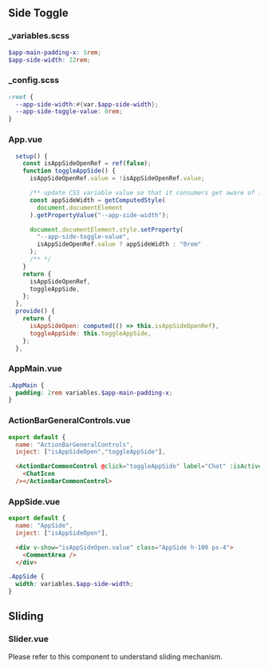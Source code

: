 ## Side Toggle

### _variables.scss

```scss
$app-main-padding-x: 5rem;
$app-side-width: 22rem;
```

### _config.scss

```scss
:root {
  --app-side-width:#{var.$app-side-width};
  --app-side-toggle-value: 0rem;
}
```

### App.vue

```js
  setup() {
    const isAppSideOpenRef = ref(false);
    function toggleAppSide() {
      isAppSideOpenRef.value = !isAppSideOpenRef.value;

      /** update CSS variable value so that it consumers get aware of it. */
      const appSideWidth = getComputedStyle(
        document.documentElement
      ).getPropertyValue("--app-side-width");

      document.documentElement.style.setProperty(
        "--app-side-toggle-value",
        isAppSideOpenRef.value ? appSideWidth : "0rem"
      );
      /** */
    }
    return {
      isAppSideOpenRef,
      toggleAppSide,
    };
  },
  provide() {
    return {
      isAppSideOpen: computed(() => this.isAppSideOpenRef),
      toggleAppSide: this.toggleAppSide,
    };
  },
```

### AppMain.vue

```scss
.AppMain {
  padding: 2rem variables.$app-main-padding-x;
}
```

### ActionBarGeneralControls.vue

```js
export default {
  name: "ActionBarGeneralControls",
  inject: ["isAppSideOpen","toggleAppSide"],
```

```html
  <ActionBarCommonControl @click="toggleAppSide" label="Chat" :isActive="isAppSideOpen.value">
    <ChatIcon
  /></ActionBarCommonControl>
```

### AppSide.vue

```js
export default {
  name: "AppSide",
  inject: ["isAppSideOpen"],
```

```html
  <div v-show="isAppSideOpen.value" class="AppSide h-100 ps-4">
    <CommentArea />
  </div>
```

```scss
.AppSide {
  width: variables.$app-side-width;
}
```

## Sliding

### Slider.vue
Please refer to this component to understand sliding mechanism.





